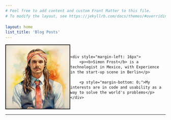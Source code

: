 ```yaml
---
# Feel free to add content and custom Front Matter to this file.
# To modify the layout, see https://jekyllrb.com/docs/themes/#overriding-theme-defaults

layout: home
list_title: 'Blog Posts'
---
```


<div style="display: flex; align-items: center; margin-bottom: 16px;">
    <img height="200px" style="border-style: solid; border-width: 2px;" src="/assets/profile-picture.jpg" width=200px />

    <div style="margin-left: 16px">
        <p><b>Simon Frost</b> is a technologist in Mexico, with Experience in the start-up scene in Berlin</p>

        <p style="margin-bottom: 0;">My interests are in code and usability as a way to solve the world's problems</p>
    </div>
</div>

<hr />
<br />